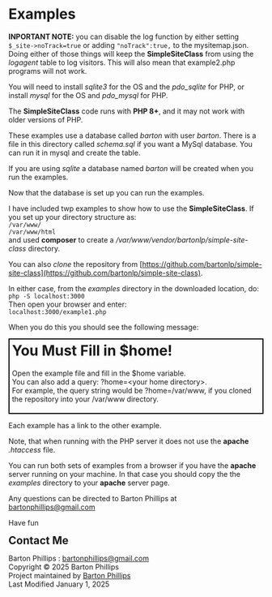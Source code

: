 # Examples

**INPORTANT NOTE:** you can disable the log function by either setting ```$_site->noTrack=true``` or adding ```"noTrack":true,``` to the mysitemap.json.
Doing either of those things will keep the **SimpleSiteClass** from using the *logagent* table to log visitors. 
This will also mean that example2.php programs will not work.

You will need to install *sqlite3* for the OS and the *pdo_sqlite* for PHP, or
install *mysql* for the OS and *pdo_mysql* for PHP.

The **SimpleSiteClass** code runs with **PHP 8+**, and it may not work with older versions of PHP.

These examples use a database called *barton* with user *barton*. There is
a file in this directory called *schema.sql* if you want a MySql database. You can run it in mysql and create the table.

If you are using *sqlite* a database named *barton* will be created when you run the examples.

Now that the database is set up you can run the examples.

I have included twp examples to show how to use the **SimpleSiteClass**. 
If you set up your directory structure as:  
```/var/www/```  
```/var/www/html```  
and used **composer** to create a */var/www/vendor/bartonlp/simple-site-class* directory.

You can also *clone* the repository from [https://github.com/bartonlp/simple-site-class](https://github.com/bartonlp/simple-site-class). 

In either case, from the *examples* directory in the downloaded location, do:  
```php -S localhost:3000```  
Then open your browser and enter:  
```localhost:3000/example1.php```  

When you do this you should see the following message:

<div style='border: solid black 2px; padding: 5px; display: inline-block'>
   <h1 style='margin-top: 0px;'>You Must Fill in $home!</h1>
   <p>Open the example file and fill in the $home variable.<br>
   You can also add a query: ?home=&lt;your home directory&gt;.<br>
   For example, the query string would be ?home=/var/www, if you cloned the repository into your /var/www directory.</p>
</div>

Each example has a link to the other example.

Note, that when running with the PHP server it does not use the **apache** *.htaccess* file.

You can run both sets of examples from a browser if you have the **apache** server running on your machine. 
In that case you should copy the the _examples_ directory to your **apache** server page.

Any questions can be directed to Barton Phillips at [bartonphillips@gmail.com](mail-to:bartonphillips@gmail.com)

Have fun

<h2 style='margin-top: 0px;margin-bottom: 0px;'>Contact Me</h2>

Barton Phillips : [bartonphillips@gmail.com](mailto://bartonphillips@gmail.com)  
Copyright &copy; 2025 Barton Phillips  
Project maintained by [Barton Phillips](https://github.com/bartonlp)  
Last Modified January 1, 2025

